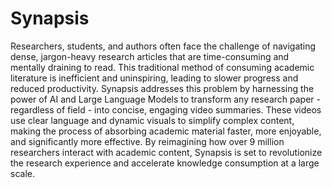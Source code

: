 # Synapsis
Researchers, students, and authors often face the challenge of navigating dense, jargon-heavy research articles that are time-consuming and mentally draining to read. This traditional method of consuming academic literature is inefficient and uninspiring, leading to slower progress and reduced productivity. Synapsis addresses this problem by harnessing the power of AI and Large Language Models to transform any research paper - regardless of field - into concise, engaging video summaries. These videos use clear language and dynamic visuals to simplify complex content, making the process of absorbing academic material faster, more enjoyable, and significantly more effective. By reimagining how over 9 million researchers interact with academic content, Synapsis is set to revolutionize the research experience and accelerate knowledge consumption at a large scale.
